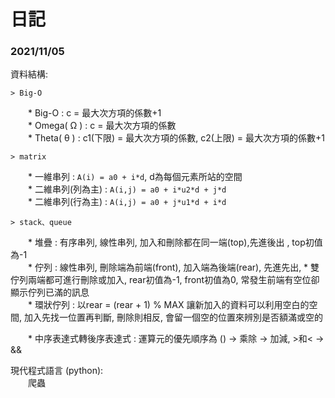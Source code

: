 # 日記

### 2021/11/05

資料結構: <br> 

    > Big-O
    
    
　　* Big-O : c = 最大次方項的係數+1 <br> 
　　* Omega( Ω ) : c = 最大次方項的係數 <br> 
　　* Theta( θ ) : c1(下限) = 最大次方項的係數, c2(上限) = 最大次方項的係數+1 <br> 

    > matrix


　　* 一維串列 : `A(i) = a0 + i*d`, d為每個元素所站的空間 <br> 
　　* 二維串列(列為主) :  `A(i,j) = a0 + i*u2*d + j*d` <br>
　　* 二維串列(行為主) :  `A(i,j) = a0 + j*u1*d + i*d` <br>


    > stack、queue


　　* 堆疊 : 有序串列, 線性串列, 加入和刪除都在同一端(top),先進後出 , top初值為-1 <br>
　　* 佇列 : 線性串列, 刪除端為前端(front), 加入端為後端(rear), 先進先出, 
    * 雙佇列兩端都可進行刪除或加入, rear初值為-1, front初值為0, 常發生前端有空位卻顯示佇列已滿的訊息 <br>
　　* 環狀佇列 : 以rear = (rear + 1) % MAX 讓新加入的資料可以利用空白的空間, 加入先找一位置再判斷, 刪除則相反, 會留一個空的位置來辨別是否額滿或空的 <br>


　　* 中序表達式轉後序表達式 : 運算元的優先順序為 () -> 乘除 -> 加減, >和< -> && <br>

現代程式語言 (python): <br>
　　爬蟲
